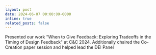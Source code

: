 ```yaml
---
layout: post
date: 2024-06-07 00:00:00-0000
inline: true
related_posts: false
---
```


Presented our work "When to Give Feedback: Exploring Tradeoffs in the Timing of Design Feedback" at C&C 2024. Additionally chaired the Co-Creation paper session and helped lead the DEI Panel
